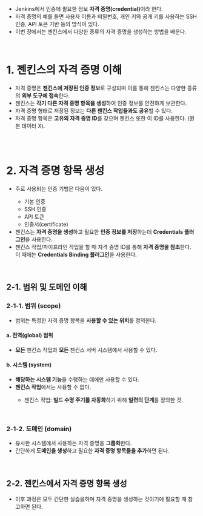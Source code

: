 <ul>
  <li>
    Jenkins에서 인증에 필요한 정보 <strong>자격 증명(credential)</strong>이라 한다.
  </li>
  <li>
    자격 증명의 예를 들면 사용자 이름과 비밀번호, 개인 키와 공개 키를 사용하는 SSH 인증, API 토큰 기반 등의 방식이 있다.
  </li>
  <li>
    이번 장에서는 젠킨스에서 다양한 종류의 자격 증명을 생성하는 방법을 배운다.
  </li>
</ul>

<br>

<h1>1. 젠킨스의 자격 증명 이해</h1>
<ul>
  <li>
    자격 증명은 <strong>젠킨스에 저장된 인증 정보</strong>로 구성되며 이를 통해 젠킨스는 다양한 종류의 <strong>외부 도구에 접속</strong>한다.
  </li>
  <li>
    젠킨스는 <strong>각기 다른 자격 증명 항목을 생성</strong>하여 인증 정보를 안전하게 보관한다.
  </li>
  <li>
    자격 증명 형태로 저장된 정보는 <strong>다른 젠킨스 작업들과도 공유</strong>할 수 있다.
  </li>
  <li>
    자격 증명 항목은 <strong>고유의 자격 증명 ID</strong>를 갖으며 젠킨스 또한 이 ID를 사용한다. (원본 데이터 X).
  </li>
</ul>

<br><br>

<h1>2. 자격 증명 항목 생성</h1>
<ul>
  <li>
    주로 사용되는 인증 기법은 다음이 있다.
  </li>
    <ul>
      <li>
        기본 인증
      </li>
      <li>
        SSH 인증
      </li>
      <li>
        API 토큰
      </li>
      <li>
        인증서(certificate)
      </li>
    </ul>
  <li>
    젠킨스는 <strong>자격 증명을 생성</strong>하고 필요한 <strong>인증 정보를 저장</strong>하는데 <strong>Credentials 플러그인</strong>을 사용한다.
  </li>
  <li>
    젠킨스 작업/파이프라인 작업을 할 때 자격 증명 ID를 통해 <strong>자격 증명을 참조</strong>한다. 이 때에는 <strong>Credentials Binding 플러그인</strong>을 사용한다.
  </li>
</ul>

<br>

<h2>2-1. 범위 및 도메인 이해</h2>
<h3>2-1-1. 범위 (scope)</h3>
<ul>
  <li>
    범위는 특정한 자격 증명 항목을 <strong>사용할 수 있는 위치</strong>를 정의한다.
  </li>
</ul>
<h4>a. 전역(global) 범위</h4>
<ul>
  <li>
    <strong>모든</strong> 젠킨스 작업과 <strong>모든</strong> 젠킨스 서버 시스템에서 사용할 수 있다.
  </li>
</ul>
<h4>b. 시스템 (system)</h4>
<ul>
  <li>
    <strong>해당하는 시스템 기능</strong>을 수행하는 데에만 사용할 수 있다.
  </li>
  <li>
    <strong>젠킨스 작업</strong>에서는 사용할 수 없다.
  </li>
    <ul>
      <li>
        젠킨스 작업: <strong>빌드 수명 주기를 자동화</strong>하기 위해 <strong>일련의 단계</strong>를 정의한 것.
      </li>
    </ul>
</ul>

<br>

<h3>2-1-2. 도메인 (domain)</h3>
<ul>
  <li>
    유사한 시스템에서 사용하는 자격 증명을 <strong>그룹화</strong>한다.
  </li>
  <li>
    간단하게 <strong>도메인을 생성</strong>하고 필요한 <strong>자격 증명 항목들을 추가</strong>하면 된다.
  </li>
</ul>

<br>

<h2>2-2. 젠킨스에서 자격 증명 항목 생성</h2>
<ul>
  <li>
    이후 과정은 모두 간단한 실습을하며 자격 증명을 생성하는 것이기에 필요할 때 참고하면 된다.
  </li>
</ul>